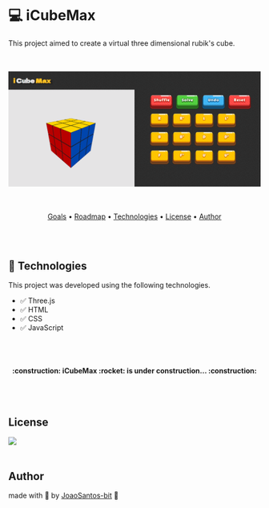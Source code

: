 # :computer: iCubeMax  
<p>This project aimed to create a virtual three dimensional rubik's cube.</p>

<br>
<br>

<div align="center">
  <img src="https://github.com/joaoSantos-bit/Rubik-cube-3x3/blob/main/cubomagico.gif" alt="rubik cube introduction gif">
</div>

<br>
<br>

<p align="center">
  <a href="#goals">Goals</a> •
  <a href="#roadmap">Roadmap</a> • 
  <a href="#technologies">Technologies</a> • 
  <a href="#license">License</a> • 
  <a href="#author">Author</a>
</p>

<br>
<br>

## :rocket: Technologies
<p>This project was developed using the following technologies.</p>

* :white_check_mark: Three.js
* :white_check_mark: HTML
* :white_check_mark: CSS
* :white_check_mark: JavaScript

<br>
<br>

<h4 align="center"> :construction: iCubeMax :rocket: is under construction... :construction: </h4>

<br>
<br>

## License
<img src="https://img.shields.io/github/license/Rocketseat/unform"/>

<br>
<br>

## Author
made with :blue_heart: by <a href="https://github.com/joaoSantos-bit">JoaoSantos-bit</a> :wave:
